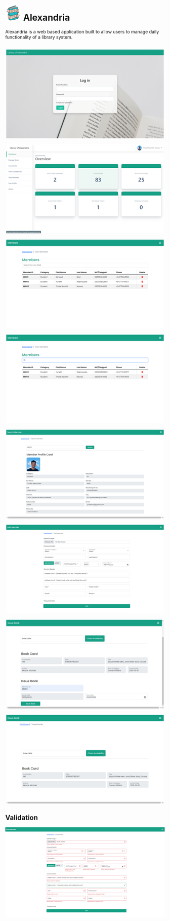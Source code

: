 
<h1>
  <img  src="ReadMe Files/book.gif" height="50">
  Alexandria
</h1>

<p>
Alexandria is a web based application built to allow users to manage daily functionality of a library system.
</p>

<br>

<div align="center">
<a href=""><img src="ReadMe Files/Screenshots/login.png" height="280"></a>&nbsp;&nbsp;
<a href=""><img src="ReadMe Files/Screenshots/dashboard.png" height="280"></a>
<br><br>
<a href=""><img src="ReadMe Files/Screenshots/all members.png" height="280"></a>&nbsp;&nbsp;
<a href=""><img src="ReadMe Files/Screenshots/search member function.png" height="280"></a>
<br><br>
<a href=""><img src="ReadMe Files/Screenshots/member card.png" height="280"></a>&nbsp;&nbsp;
<a href=""><img src="ReadMe Files/Screenshots/add member.png" height="280"></a>
<br><br>
<a href=""><img src="ReadMe Files/Screenshots/book availability and issue.png" height="280"></a>&nbsp;&nbsp;
<a href=""><img src="ReadMe Files/Screenshots/book availability and issue 2.png" height="280"></a>
</div>

## Validation
<img  src="ReadMe Files/Screenshots/add member validation.png" >
